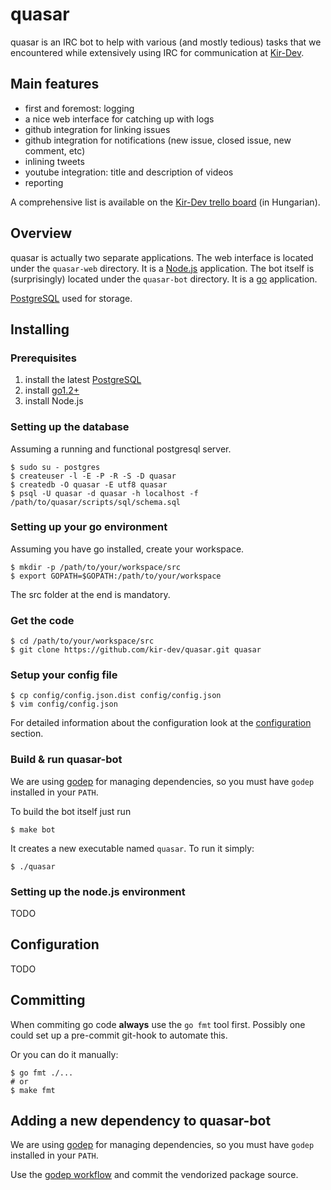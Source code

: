 # quasar

quasar is an IRC bot to help with various (and mostly tedious) tasks that we
encountered while extensively using IRC for communication at
[Kir-Dev](http://kir-dev.sch.bme.hu).

## Main features

* first and foremost: logging
* a nice web interface for catching up with logs
* github integration for linking issues
* github integration for notifications (new issue, closed issue, new comment, etc)
* inlining tweets
* youtube integration: title and description of videos
* reporting

A comprehensive list is available on the [Kir-Dev trello board](https://trello.com/b/HN5AgGe8/kir-dev-board) (in Hungarian).

## Overview

quasar is actually two separate applications. The web interface is located under
the `quasar-web` directory. It is a [Node.js](http://nodejs.org) application. The bot
itself is (surprisingly) located under the `quasar-bot` directory. It is a
[go](http://golang.org) application.

[PostgreSQL](http://www.postgresql.org/) used for storage.

## Installing

### Prerequisites

1. install the latest [PostgreSQL](http://www.postgresql.org/download/)
2. install [go1.2+](http://golang.org/doc/install#download)
3. install Node.js

### Setting up the database

Assuming a running and functional postgresql server.

    $ sudo su - postgres
    $ createuser -l -E -P -R -S -D quasar
    $ createdb -O quasar -E utf8 quasar
    $ psql -U quasar -d quasar -h localhost -f /path/to/quasar/scripts/sql/schema.sql

### Setting up your go environment

Assuming you have go installed, create your workspace.

    $ mkdir -p /path/to/your/workspace/src
    $ export GOPATH=$GOPATH:/path/to/your/workspace

The src folder at the end is mandatory.

### Get the code

    $ cd /path/to/your/workspace/src
    $ git clone https://github.com/kir-dev/quasar.git quasar

### Setup your config file

    $ cp config/config.json.dist config/config.json
    $ vim config/config.json

For detailed information about the configuration look at the
[configuration](#configuration) section.

### Build & run quasar-bot

We are using [godep](https://github.com/tools/godep) for managing dependencies,
so you must have `godep` installed in your `PATH`.

To build the bot itself just run

    $ make bot

It creates a new executable named `quasar`. To run it simply:

    $ ./quasar

### Setting up the node.js environment

TODO

## Configuration

TODO

## Committing

When commiting go code **always** use the `go fmt` tool first. Possibly one could
set up a pre-commit git-hook to automate this.

Or you can do it manually:

    $ go fmt ./...
    # or
    $ make fmt

## Adding a new dependency to quasar-bot

We are using [godep](https://github.com/tools/godep) for managing dependencies,
so you must have `godep` installed in your `PATH`.

Use the [godep workflow](https://github.com/tools/godep#add-or-update-a-dependency)
and commit the vendorized package source.